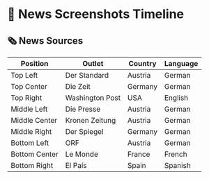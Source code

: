# 📰 News Screenshots Timeline

## 🗞️ News Sources

| Position      | Outlet          | Country | Language |
| ------------- | --------------- | ------- | -------- |
| Top Left      | Der Standard    | Austria | German   |
| Top Center    | Die Zeit        | Germany | German   |
| Top Right     | Washington Post | USA     | English  |
| Middle Left   | Die Presse      | Austria | German   |
| Middle Center | Kronen Zeitung  | Austria | German   |
| Middle Right  | Der Spiegel     | Germany | German   |
| Bottom Left   | ORF             | Austria | German   |
| Bottom Center | Le Monde        | France  | French   |
| Bottom Right  | El País         | Spain   | Spanish  |
